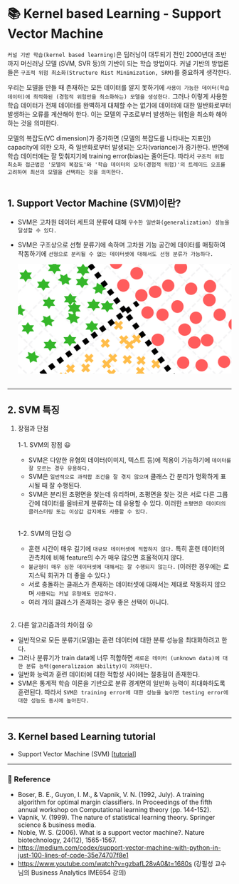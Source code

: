 # :books: Kernel based Learning - Support Vector Machine
`커널 기반 학습(kernel based learning)`은 딥러닝이 대두되기 전인 2000년대 초반까지 머신러닝 모델 (SVM, SVR 등)의 기반이 되는 학습 방법이다. 커널 기반의 방법론들은 `구조적 위험 최소화(Structure Rist Minimization, SRM)`를 중요하게 생각한다. 

우리는 모델을 만들 때 존재하는 모든 데이터를 알지 못하기에 `사용이 가능한 데이터(학습 데이터)에 최적화된 (경험적 위험만을 최소화하는) 모델을 생성한다.` 그러나 이렇게 사용한 학습 데이터가 전체 데이터를 완벽하게 대체할 수는 없기에 데이터에 대한 일반화로부터 발생하는 오류를 계산해야 한다. 이는 모델의 구조로부터 발생하는 위험을 최소화 해야 하는 것을 의미한다.

모델의 복잡도(VC dimension)가 증가하면 (모델의 복잡도를 나타내는 지표인) capacity에 의한 오차, 즉 일반화로부터 발생되는 오차(variance)가 증가한다. 반면에 학습 데이터에는 잘 맞춰지기에 training error(bias)는 줄어든다. 따라서 `구조적 위험 최소화 접근법은 '모델의 복잡도'와 '학습 데이터의 오차(경험적 위험)'의 트레이드 오프를 고려하여 최선의 모델을 선택하는 것을 의미한다.`
 </br></br>

## 1. Support Vector Machine (SVM)이란?
- SVM은 고차원 데이터 세트의 분류에 대해 `우수한 일반화(generalization) 성능을 달성할 수 있다.`
- SVM은 구조상으로 선형 분류기에 속하며 고차원 기능 공간에 데이터를 매핑하여 작동하기에 `선형으로 분리될 수 없는 데이터셋에 대해서도 선형 분류가 가능하다.`

    ![](2022-10-18-17-59-58.png)
</br></br>

---
## 2. SVM 특징
1. 장점과 단점</br></br>
    1-1. SVM의 장점 :smiley:
    - SVM은 다양한 유형의 데이터(이미지, 텍스트 등)에 적용이 가능하기에 `데이터를 잘 모르는 경우 유용하다.`
    - SVM은 `일반적으로 과적합 조건을 잘 겪지 않으며` 클래스 간 분리가 명확하게 표시될 때 잘 수행된다.
    - SVM은 분리된 초평면을 찾는데 유리하며, 초평면을 찾는 것은 서로 다른 그룹 간에 데이터를 올바르게 분류하는 데 유용할 수 있다. 이러한 `초평면은 데이터의 클러스터링 또는 이상값 감지에도 사용할 수 있다.`</br></br>

    1-2. SVM의 단점 :disappointed_relieved:
    - 훈련 시간이 매우 길기에 `대규모 데이터셋에 적합하지 않다.` 특히 훈련 데이터의 관측치에 비해 feature의 수가 매우 많으면 효율적이지 않다.
    - `불균형이 매우 심한 데이터셋에 대해서는 잘 수행되지 않는다.` (이러한 경우에는 로지스틱 회귀가 더 좋을 수 있다.)
    - 서로 충돌하는 클래스가 존재하는 데이터셋에 대해서는 제대로 작동하지 않으며 `사용되는 커널 유형에도 민감하다.`
    - 여러 개의 클래스가 존재하는 경우 좋은 선택이 아니다. 
</br></br>


2. 다른 알고리즘과의 차이점 :open_mouth:
- 일반적으로 모든 분류기(모델)는 훈련 데이터에 대한 분류 성능을 최대화하려고 한다.
- 그러나 분류기가 train data에 너무 적합하면 `새로운 데이터 (unknown data)에 대한 분류 능력(generalizaion ability)이 저하된다.`
- 일반화 능력과 훈련 데이터에 대한 적합성 사이에는 절충점이 존재한다.
- SVM은 통계적 학습 이론을 기반으로 분류 경계면의 일반화 능력이 최대화하도록 훈련된다. 따라서 `SVM은 training error에 대한 성능을 높이면 testing error에 대한 성능도 동시에 높아진다.`
</br></br>
---
## 3. Kernel based Learning tutorial
- Support Vector Machine (SVM)  [[tutorial](https://github.com/rch1025/Business-Analytics/blob/main/Kernel%20based%20Learning/SVM.ipynb)]


---
### :postbox: Reference
-  Boser, B. E., Guyon, I. M., & Vapnik, V. N. (1992, July). A training algorithm for optimal margin classifiers. In Proceedings of the fifth annual workshop on Computational learning theory (pp. 144-152).
- Vapnik, V. (1999). The nature of statistical learning theory. Springer science & business media.
- Noble, W. S. (2006). What is a support vector machine?. Nature biotechnology, 24(12), 1565-1567.
- https://medium.com/codex/support-vector-machine-with-python-in-just-100-lines-of-code-35e74707f8e1
- https://www.youtube.com/watch?v=gzbafL28vA0&t=1680s (강필성 교수님의 Business Analytics IME654 강의)